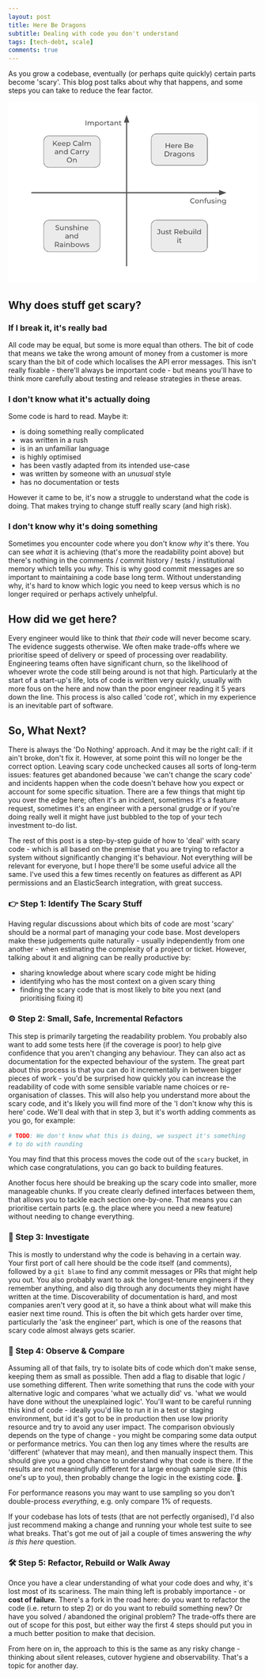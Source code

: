 ```yaml
---
layout: post
title: Here Be Dragons
subtitle: Dealing with code you don't understand
tags: [tech-debt, scale]
comments: true
---
```


As you grow a codebase, eventually (or perhaps quite quickly) certain parts become 'scary'.
This blog post talks about why that happens, and some steps you can take to reduce the 
fear factor.
 
<img src="/assets/img/here_be_dragons.png" width="600px" >


## Why does stuff get scary?

### If I break it, it's really bad

All code may be equal, but some is more equal than others.
The bit of code that means we take the wrong amount of money from a customer is more scary than the bit of code
which localises the API error messages.
This isn't really fixable - there'll always be important code - but means you'll have to think more carefully
about testing and release strategies in these areas.

### I don't know what it's actually doing

Some code is hard to read. Maybe it:

* is doing something really complicated
* was written in a rush
* is in an unfamiliar language
* is highly optimised
* has been vastly adapted from its intended use-case
* was written by someone with an *unusual* style
* has no documentation or tests

However it came to be, it's now a struggle to understand what the code is doing. That makes trying to change stuff
really scary (and high risk).

### I don't know why it's doing something

Sometimes you encounter code where you don't know *why* it's there. You can see *what* it is achieving (that's more the readability point
above) but there's nothing in the comments / commit history / tests / institutional memory which tells you *why*.
This is why good commit messages are so important to maintaining a code base long term.
Without understanding why, it's hard to know which logic you need to keep versus which is no longer required or perhaps actively unhelpful.

## How did we get here?

Every engineer would like to think that *their* code will never become scary. The evidence suggests otherwise. We often make trade-offs
where we prioritise speed of delivery or speed of processing over readability. Engineering teams often have significant churn, so the 
likelihood of whoever wrote the code still being around is not that high. Particularly at the start of a start-up's life, lots of code
is written very quickly, usually with more fous on the here and now than the poor engineer reading it 5 years down the line. This process
is also called 'code rot', which in my experience is an inevitable part of software.

## So, What Next?

There is always the 'Do Nothing' approach. And it may be the right call: if it ain't broke, don't fix it.
However, at some point this will no longer be the correct option. Leaving scary code unchecked causes all
sorts of long-term issues: features get abandoned because 'we can't change the scary code' and incidents happen when the code doesn't
behave how you expect or account for some specific situation. There are a few things that might tip you over the edge here;
often it's an incident, sometimes it's a feature request, sometimes it's an engineer with a personal grudge or if you're doing
really well it might have just bubbled to the top of your tech investment to-do list. 

The rest of this post is a step-by-step guide of how to 'deal' with scary code - which is all based on the premise that you are
trying to refactor a system without significantly changing it's behaviour. Not everything will be relevant for everyone, but I hope
there'll be some useful advice all the same. I've used this a few times recently on features as different as API permissions and
an ElasticSearch integration, with great success.

### 👉 Step 1: Identify The Scary Stuff

Having regular discussions about which bits of code are most 'scary' should be a normal part of managing your code base.
Most developers make these judgements quite naturally - usually independently from one another - when estimating the
complexity of a project or ticket. However, talking about it and aligning can be really productive by:

* sharing knowledge about where scary code might be hiding
* identifying who has the most context on a given scary thing
* finding the scary code that is most likely to bite you next (and prioritising fixing it)

### ⚙️ Step 2: Small, Safe, Incremental Refactors

This step is primarily targeting the readability problem. You probably also want to add some tests here (if
the coverage is poor) to help give confidence that you aren't changing any behaviour. They can also act as documentation
for the expected behaviour of the system. The great part about this process is that you can do it incrementally in
between bigger pieces of work - you'd be surprised how quickly you can increase the readability of code with some
sensible variable name choices or re-organisation of classes. This will also help you understand more about
the scary code, and it's likely you will find more of the 'I don't know why this is here' code. We'll deal with that
in step 3, but it's worth adding comments as you go, for example:

```ruby
# TODO: We don't know what this is doing, we suspect it's something
# to do with rounding
```

You may find that this process moves the code out of the `scary` bucket, in which case congratulations, you can go back
to building features.

Another focus here should be breaking up the scary code into smaller, more manageable chunks. If you create clearly defined
interfaces between them, that allows you to tackle each section one-by-one. That means you can prioritise certain parts
(e.g. the place where you need a new feature) without needing to change everything.

### 🔎 Step 3: Investigate 

This is mostly to understand why the code is behaving in a certain way. Your first port of call here should be the code itself
(and comments), followed by a `git blame` to find any commit messages or PRs that might help you out. You also probably want
to ask the longest-tenure engineers if they remember anything, and also dig through any documents they might have written at
the time. Discoverability of documentation is hard, and most companies aren't very good at it, so have a think about what will
make this easier next time round. This is often the bit which gets harder over time, particularly the 'ask the engineer' part,
which is one of the reasons that scary code almost always gets scarier.

### 👀 Step 4: Observe & Compare

Assuming all of that fails, try to isolate bits of code which don't make sense, keeping them as small as possible.
Then add a flag to disable that logic / use something different. Then write something that runs the code with your
alternative logic and compares 'what we actually did' vs. 'what we would have done without the unexplained logic'.
You'll want to be careful running this kind of code - ideally you'd like to run it in a test or staging environment,
but id it's got to be in production then use low priority resource and try to avoid any user impact. The comparison
obviously depends on the type of change - you might be comparing some data output or performance metrics.
You can then log any times where the results are 'different' (whatever that may mean), and then manually inspect
them. This should give you a good chance to understand why that code is there. If the results are not meaningfully
different for a large enough sample size (this one's up to you), then probably change the logic in the existing code. 🤷.

For performance reasons you may want to use sampling so you don't double-process *everything*, e.g. only compare 1% of requests.

If your codebase has lots of tests (that are not perfectly organised), I'd also just recommend making a change and
running your whole test suite to see what breaks. That's got me out of jail a couple of times answering the *why is this
here* question.

### 🛠️ Step 5: Refactor, Rebuild or Walk Away

Once you have a clear understanding of what your code does and why, it's lost most of its scariness. The main thing left
is probably importance - or **cost of failure**. There's a fork in the road here: do you want to refactor the code (i.e.
return to step 2) or do you want to rebuild something new? Or have you solved / abandoned the original problem?
The trade-offs there are out of scope for this post, but either way the first 4 steps should put you in a much better
position to make that decision.

From here on in, the approach to this is the same as any risky change - thinking about silent releases, cutover hygiene and observability.
That's a topic for another day.
